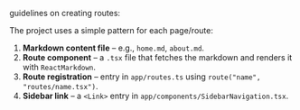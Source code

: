 guidelines on creating routes:


The project uses a simple pattern for each page/route:

1. __Markdown content file__ – e.g., `home.md`, `about.md`.
2. __Route component__ – a `.tsx` file that fetches the markdown and renders it with `ReactMarkdown`.
3. __Route registration__ – entry in `app/routes.ts` using `route("name", "routes/name.tsx")`.
4. __Sidebar link__ – a `<Link>` entry in `app/components/SidebarNavigation.tsx`.


